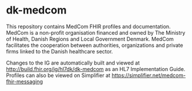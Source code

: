 # dk-medcom

This repository contains MedCom FHIR profiles and documentation. MedCom is a non-profit organisation financed and owned by The Ministry of Health, Danish Regions and Local Government Denmark. MedCom facilitates the cooperation between authorities, organizations and private firms linked to the Danish healthcare sector.

Changes to the IG are automatically built and viewed at http://build.fhir.org/ig/hl7dk/dk-medcom as an HL7 Implementation Guide. Profiles can also be viewed on Simplifier at https://simplifier.net/medcom-fhir-messaging
